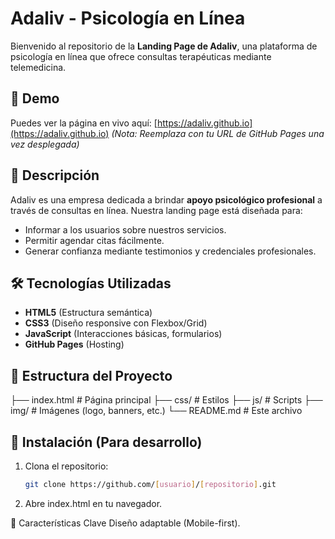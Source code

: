 # Adaliv - Psicología en Línea  

Bienvenido al repositorio de la **Landing Page de Adaliv**, una plataforma de psicología en línea que ofrece consultas terapéuticas mediante telemedicina.  

## 🚀 Demo  
Puedes ver la página en vivo aquí: [https://adaliv.github.io](https://adaliv.github.io) *(Nota: Reemplaza con tu URL de GitHub Pages una vez desplegada)*  

## 📌 Descripción  
Adaliv es una empresa dedicada a brindar **apoyo psicológico profesional** a través de consultas en línea. Nuestra landing page está diseñada para:  
- Informar a los usuarios sobre nuestros servicios.  
- Permitir agendar citas fácilmente.  
- Generar confianza mediante testimonios y credenciales profesionales.  

## 🛠 Tecnologías Utilizadas  
- **HTML5** (Estructura semántica)  
- **CSS3** (Diseño responsive con Flexbox/Grid)  
- **JavaScript** (Interacciones básicas, formularios)  
- **GitHub Pages** (Hosting)  

## 📂 Estructura del Proyecto 

├── index.html # Página principal
├── css/ # Estilos
├── js/ # Scripts
├── img/ # Imágenes (logo, banners, etc.)
└── README.md # Este archivo



## 🔧 Instalación (Para desarrollo)  
1. Clona el repositorio:  
   ```bash  
   git clone https://github.com/[usuario]/[repositorio].git

2. Abre index.html en tu navegador.

🌟 Características Clave
Diseño adaptable (Mobile-first).